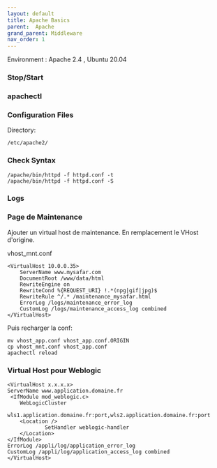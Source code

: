 ```yaml
---
layout: default
title: Apache Basics
parent:  Apache
grand_parent: Middleware
nav_order: 1
---
```



Environment : Apache 2.4 , Ubuntu 20.04

### Stop/Start
### apachectl
### Configuration  Files
Directory:

	/etc/apache2/

### Check Syntax

	/apache/bin/httpd -f httpd.conf -t
	/apache/bin/httpd -f httpd.conf -S

### Logs


### Page de Maintenance
Ajouter un virtual host de maintenance. En remplacement le VHost d'origine.

vhost_mnt.conf
```
<VirtualHost 10.0.0.35>
    ServerName www.mysafar.com
    DocumentRoot /www/data/html
    RewriteEngine on
    RewriteCond %{REQUEST_URI} !.*(npg|gif|jpg)$
    RewriteRule ^/.* /maintenance_mysafar.html
    ErrorLog /logs/maintenance_error_log
    CustomLog /logs/maintenance_access_log combined
</VirtualHost>
```

Puis recharger la conf:
	
	mv vhost_app.conf vhost_app.conf.ORIGIN
	cp vhost_mnt.conf vhost_app.conf
    apachectl reload

### Virtual Host pour Weblogic
	<VirtualHost x.x.x.x>
    ServerName www.application.domaine.fr
     <IfModule mod_weblogic.c>
        WebLogicCluster
               wls1.application.domaine.fr:port,wls2.application.domaine.fr:port
        <Location />
                SetHandler weblogic-handler
        </Location>
    </IfModule>
    ErrorLog /appli/log/application_error_log
    CustomLog /appli/log/application_access_log combined
	</VirtualHost>



